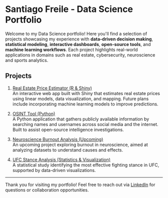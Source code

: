 # Santiago Freile - Data Science Portfolio

Welcome to my Data Science portfolio! Here you'll find a selection of projects showcasing my experience with **data-driven decision making**, **statistical modeling**, **interactive dashboards**, **open-source tools**, and **machine learning workflows**. Each project highlights real-world applications in domains such as real estate, cybersecurity, neuroscience and sports analytics.

## Projects

1. [Real Estate Price Estimator (R & Shiny)](./real-estate-price-estimator/README.md)  
   An interactive web app built with Shiny that estimates real estate prices using linear models, data visualization, and mapping. Future plans include incorporating machine learning models to improve predictions.

2. [OSINT Tool (Python)](./osint-tool/README.md)  
   A Python application that gathers publicly available information by searching names and usernames across social media and the internet. Built to assist open-source intelligence investigations.

3. [Neuroscience Burnout Analysis (Upcoming)](./neuroscience-burnout/README.md)  
   An upcoming project exploring burnout in neuroscience, aimed at analyzing datasets to understand causes and effects.

4. [UFC Stance Analysis (Statistics & Visualization)](./ufc-stance-analysis/README.md)  
   A statistical study identifying the most effective fighting stance in UFC, supported by data-driven visualizations.

---

Thank you for visiting my portfolio! Feel free to reach out via [LinkedIn](https://www.linkedin.com/in/santiagofreile/) for questions or collaboration opportunities.

